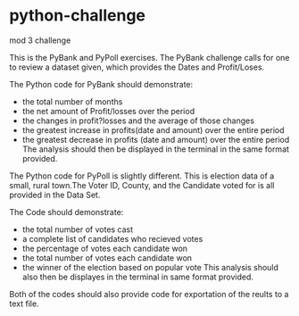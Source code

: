 # python-challenge
mod 3 challenge

This is the PyBank and PyPoll exercises. The PyBank challenge calls for one to review a dataset given, which provides the Dates and Profit/Loses.

The Python code for PyBank should demonstrate: 
  - the total number of months
  - the net amount of Profit/losses over the period
  - the changes in profit?losses and the average of those changes
  - the greatest increase in profits(date and amount) over the entire period
  - the greatest decrease in profits (date and amount) over the entire period
The analysis should then be displayed in the terminal in the same format provided.

The Python code for PyPoll is slightly different. This is election data of a small, rural town.The Voter ID, County, and the Candidate voted for is all provided in the Data Set.

The Code should demonstrate:
  - the total number of votes cast
  - a complete list of candidates who recieved votes
  - the percentage of votes each candidate won
  - the total number of votes each candidate won
  - the winner of the election based on popular vote
This analysis  should also then be displayes in the terminal in same format provided.

Both of the codes should also provide code for exportation of the reults to a text file. 

